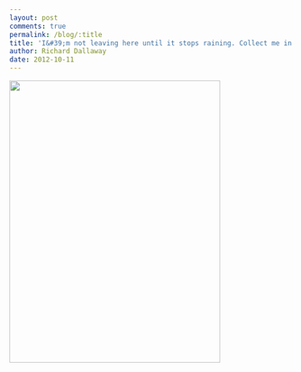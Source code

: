 ```yaml
---
layout: post
comments: true
permalink: /blog/:title
title: 'I&#39;m not leaving here until it stops raining. Collect me in June.'
author: Richard Dallaway
date: 2012-10-11
---
```


<div>
<a href="http://static.skitters.dallaway.com/BWphoto.JPG">
<img width="374" src="http://static.skitters.dallaway.com/BWphoto.JPG.500.JPG" height="500">
</a>
</div>



   
    
